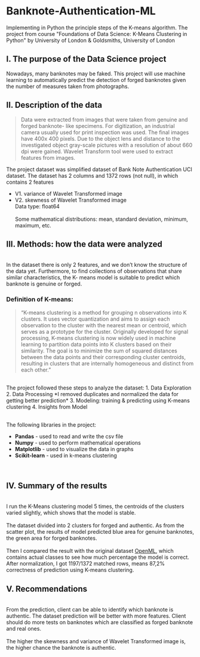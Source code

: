 # Banknote-Authentication-ML
Implementing in Python the principle steps of the K-means algorithm. The project from course "Foundations of Data Science: K-Means Clustering in Python" by University of London &amp; Goldsmiths, University of London

## I. The purpose of the Data Science project
Nowadays, many banknotes may be faked. This project will use machine learning to automatically predict the detection of forged banknotes given the number of measures taken from photographs.

## II. Description of the data
>Data were extracted from images that were taken from genuine and forged banknote- like specimens. For digitization, an industrial camera usually used for print inspection was used. The final images have 400x 400 pixels. Due to the object lens and distance to the investigated object gray-scale pictures with a resolution of about 660 dpi were gained. Wavelet Transform tool were used to extract features from images.

The project dataset was simplified dataset of Bank Note Authentication UCI dataset. The dataset has 2 columns and 1372 rows (not null), in which contains 2 features
* V1. variance of Wavelet Transformed image
* V2. skewness of Wavelet Transformed image
<br>Data type: float64</br>
<br>Some mathematical distributions: mean, standard deviation, minimum, maximum, etc.</br>

## III. Methods: how the data were analyzed
<br>In the dataset there is only 2 features, and we don’t know the structure of the data yet. Furthermore, to find collections of observations that share similar characteristics, the K- means model is suitable to predict which banknote is genuine or forged.</br>

### Definition of K-means:
>“K-means clustering is a method for grouping n observations into K clusters. It uses vector quantization and aims to assign each observation to the cluster with the nearest mean or centroid, which serves as a prototype for the cluster. Originally developed for signal processing, K-means clustering is now widely used in machine learning to partition data points into K clusters based on their similarity. The goal is to minimize the sum of squared distances between the data points and their corresponding cluster centroids, resulting in clusters that are internally homogeneous and distinct from each other.”

<br>
The project followed these steps to analyze the dataset:
1. Data Exploration
2. Data Processing
*I removed duplicates and normalized the data for getting better prediction*
3. Modeling: training & predicting using K-means clustering 
4. Insights from Model
</br>

<br>The following libraries in the project:
* **Pandas** - used to read and write the csv file
* **Numpy** - used to perform mathematical operations
* **Matplotlib** - used to visualize the data in graphs
* **Scikit-learn** - used in k-means clustering
</br>

## IV. Summary of the results
<br>I run the K-Means clustering model 5 times, the centroids of the clusters varied slightly, which shows that the model is stable.</br>
<br>The dataset divided into 2 clusters for forged and authentic. As from the scatter plot, the results of model predicted blue area for genuine banknotes, the green area for forged banknotes.</br>
<br>Then I compared the result with the original dataset [OpenML](https://www.openml.org/d/1462), which contains actual classes to see how much percentage the model is correct. After normalization, I got 1197/1372 matched rows, means 87,2% correctness of prediction using K-means clustering.</br>

## V. Recommendations
<br>From the prediction, client can be able to identify which banknote is authentic. The dataset prediction will be better with more features. Client should do more tests on banknotes which are classified as forged banknote and real ones.</br>
<br>The higher the skewness and variance of Wavelet Transformed image is, the higher chance the banknote is authentic.</br>
